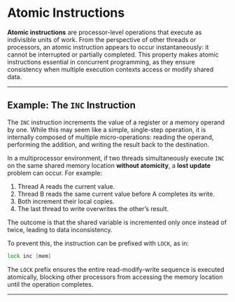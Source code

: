 # Atomic Instructions

**Atomic instructions** are processor-level operations that execute as indivisible units of work. From the perspective of other threads or processors, an atomic instruction appears to occur instantaneously: it cannot be interrupted or partially completed. This property makes atomic instructions essential in concurrent programming, as they ensure consistency when multiple execution contexts access or modify shared data.

---

## Example: The `INC` Instruction

The `INC` instruction increments the value of a register or a memory operand by one. While this may seem like a simple, single-step operation, it is internally composed of multiple micro-operations: reading the operand, performing the addition, and writing the result back to the destination.

In a multiprocessor environment, if two threads simultaneously execute `INC` on the same shared memory location **without atomicity**, a **lost update** problem can occur. For example:

1. Thread A reads the current value.
2. Thread B reads the same current value before A completes its write.
3. Both increment their local copies.
4. The last thread to write overwrites the other’s result.

The outcome is that the shared variable is incremented only once instead of twice, leading to data inconsistency.

To prevent this, the instruction can be prefixed with `LOCK`, as in:

```asm
lock inc [mem]
```

The `LOCK` prefix ensures the entire read-modify-write sequence is executed atomically, blocking other processors from accessing the memory location until the operation completes.

---
